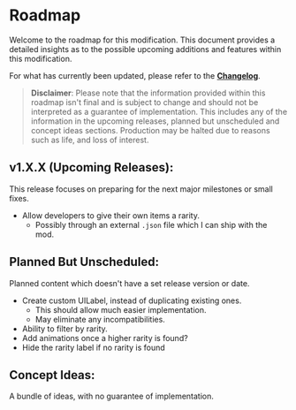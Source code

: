# Roadmap

Welcome to the roadmap for this modification. This document provides a detailed insights as to the possible upcoming additions and features within this modification.

For what has currently been updated, please refer to the [**Changelog**](CHANGELOG.md).

> **Disclaimer**: Please note that the information provided within this roadmap isn't final and is subject to change and should not be interpreted as a guarantee of implementation. This includes any of the information in the upcoming releases, planned but unscheduled and concept ideas sections. Production may be halted due to reasons such as life, and loss of interest.

## v1.X.X (Upcoming Releases):

This release focuses on preparing for the next major milestones or small fixes.

 - Allow developers to give their own items a rarity.
	 - Possibly through an external `.json` file which I can ship with the mod.

## Planned But Unscheduled:

Planned content which doesn't have a set release version or date.

  - Create custom UILabel, instead of duplicating existing ones.
	 - This should allow much easier implementation.
	 - May eliminate any incompatibilities.
  - Ability to filter by rarity.
  - Add animations once a higher rarity is found?
  - Hide the rarity label if no rarity is found

## Concept Ideas:

A bundle of ideas, with no guarantee of implementation.
